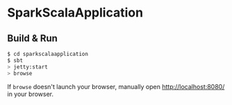 # SparkScalaApplication #

## Build & Run ##

```sh
$ cd sparkscalaapplication
$ sbt
> jetty:start
> browse
```

If `browse` doesn't launch your browser, manually open [http://localhost:8080/](http://localhost:8080/) in your browser.
